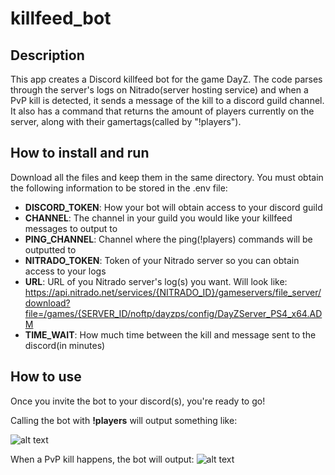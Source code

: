 # killfeed_bot

## Description
This app creates a Discord killfeed bot for the game DayZ. The code parses through the server's logs on Nitrado(server hosting service) and when a PvP kill is detected,
it sends a message of the kill to a discord guild channel. It also has a command that returns the amount of players currently on the server, along with their
gamertags(called by "!players").

## How to install and run

Download all the files and keep them in the same directory.
You must obtain the following information to be stored in the .env file:
  - **DISCORD_TOKEN**: How your bot will obtain access to your discord guild
  - **CHANNEL**: The channel in your guild you would like your killfeed messages to output to
  - **PING_CHANNEL**: Channel where the ping(!players) commands will be outputted to
  - **NITRADO_TOKEN**: Token of your Nitrado server so you can obtain access to your logs
  - **URL**: URL of you Nitrado server's log(s) you want. Will look like: https://api.nitrado.net/services/{NITRADO_ID}/gameservers/file_server/download?file=/games/{SERVER_ID/noftp/dayzps/config/DayZServer_PS4_x64.ADM
  - **TIME_WAIT**: How much time between the kill and message sent to the discord(in minutes)

## How to use

Once you invite the bot to your discord(s), you're ready to go!

Calling the bot with **!players** will output something like:

![alt text](https://user-images.githubusercontent.com/94500732/201502380-48efef7d-97b0-49cf-bbe0-075580840898.png)

When a PvP kill happens, the bot will output:
![alt text](https://user-images.githubusercontent.com/94500732/201502453-bdac1533-a7fb-4d3f-ab4c-31b220d7fd83.png)





